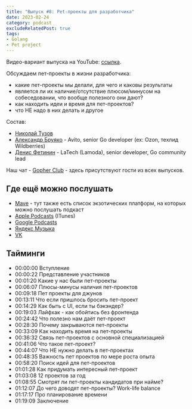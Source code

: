 ```yaml
---
title: "Выпуск #8: Pet-проекты для разработчика"
date: 2023-02-24
category: podcast
excludeRelatedPost: true
tags:
- Golang
- Pet project
---
```

Видео-вариант выпуска на YouTube: [ссылка](https://youtu.be/1aT5D9PZBRk).

Обсуждаем пет-проекты в жизни разработчика:

- какие пет-проекты мы делали, для чего и каковы результаты
- является ли их наличие/отсутствие плюсом/минусом на собеседовании, что вообще полезного они дают?
- как находить идеи и время для пет-проектов?
- что НЕ надо в них делать
  и другое

<PlayerEmbedApple title="Выпуск #8: Pet-проекты для разработчика"
author="Go Get Podcast"
authorId="id1610745137"
episodeId="1000601313949"
/>

Состав:

- [Николай Тузов](https://t.me/justskiv)
- [Александр Бруяко](https://t.me/nowordforname) - Avito, senior Go developer (ex: Ozon, техлид Wildberries)
- [Денис Фетинин](https://t.me/fetinin) - LaTech (Lamoda), senior developer, Go community lead

<!-- more -->

Наш чат - [Gopher Club](https://t.me/+RfalcB42UspmMDdi) - здесь присутствуют гости из всех выпусков.

## Где ещё можно послушать

- [Mave](https://gogetpodcast.mave.digital/ep-8) - тут также есть список экзотических платформ, на которых можно послушать подкаст
- [Apple Podcasts](https://podcasts.apple.com/us/podcast/ep-8-pet-%D0%BF%D1%80%D0%BE%D0%B5%D0%BA%D1%82%D1%8B-%D0%B4%D0%BB%D1%8F-%D1%80%D0%B0%D0%B7%D1%80%D0%B0%D0%B1%D0%BE%D1%82%D1%87%D0%B8%D0%BA%D0%B0/id1610745137?i=1000601313949) (ITunes)
- [Google Podcasts](https://podcasts.google.com/feed/aHR0cHM6Ly9jbG91ZC5tYXZlLmRpZ2l0YWwvNDAxMDI/episode/ODM2MDYyYTYtZGNiNS00ZTA4LWEyOGMtODYxMTljZmIyN2Jl?sa=X&ved=0CAUQkfYCahcKEwiIrL2W3a39AhUAAAAAHQAAAAAQAQ)
- [Яндекс Музыка](https://music.yandex.com/album/21540938/track/111773477?activeTab=track-list&dir=desc)
- [VK](https://vk.com/gogetpodcast?z=podcast-210788342_456239024)

## Тайминги

 - 00:00:00 Вступление
 - 00:00:22 Представление участников
 - 00:01:20 Какие у нас были пет-проекты
 - 00:06:07 Плюсы-минусы наличия пет-проектов
 - 00:09:18 Пет проекты для джунов
 - 00:13:11 Что если пришлось бросить пет-проект
 - 00:14:29 Как быть с UI, если ты бэкэндер?
 - 00:19:03 Лайфхак - как обойтись без фронтенда
 - 00:24:42 Что полезно нам даёт пет-проект
 - 00:28:30 Почему закрываются пет-проекты
 - 00:33:09 Как находить время на пет-проекты
 - 00:36:32 Связь пет-проектов с основной специализацией
 - 00:41:06 Что такое пет-проект?
 - 00:44:07 Что НЕ нужно делать в пет-проектах
 - 00:48:35 Важность пет проектов по мере роста опыта
 - 00:58:20 Поиск идей для пет-проектов
 - 01:01:28 Как придумать интересный пет-проект
 - 01:03:08 12 проектов за год
 - 01:08:55 Смотрят ли пет-проекты кандидатов при найме?
 - 01:12:07 До чего доводят пет-проекты? Work-life balance
 - 01:17:17 Про планирование времени
 - 01:19:09 Заключение

<Remark></Remark>